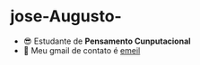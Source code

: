 # jose-Augusto-
- :sunglasses: Estudante de **Pensamento Cunputacional**
- :cowboy_hat_face: Meu gmail de contato é [emeil](jose.goncalves.oliveira@escola.pr.gov.br)
